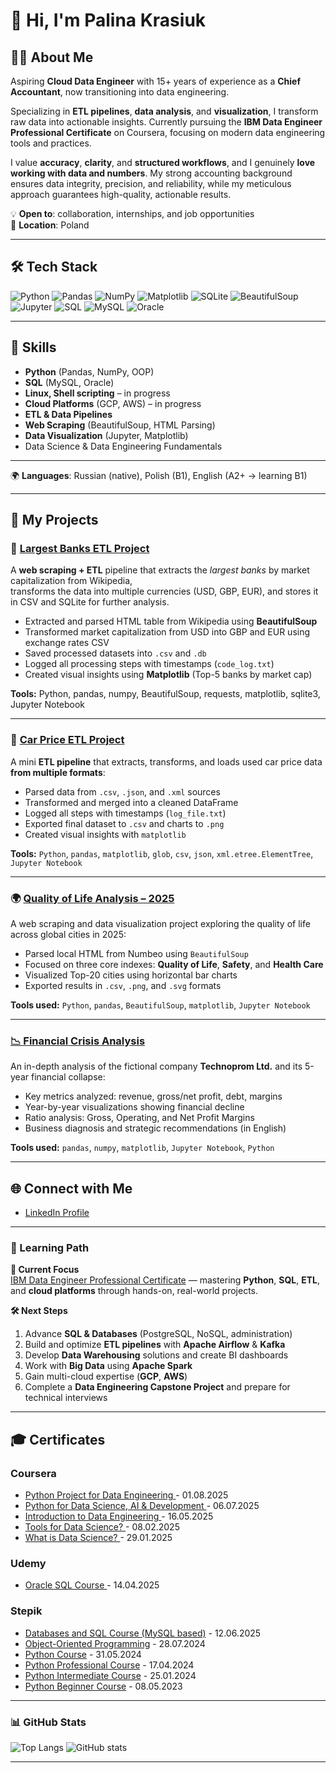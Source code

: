 # 👋 Hi, I'm Palina Krasiuk

## 👩‍💻 About Me

Aspiring **Cloud Data Engineer** with 15+ years of experience as a **Chief Accountant**, now transitioning into data engineering.  

Specializing in **ETL pipelines**, **data analysis**, and **visualization**, I transform raw data into actionable insights. Currently pursuing the **IBM Data Engineer Professional Certificate** on Coursera, focusing on modern data engineering tools and practices.  

I value **accuracy**, **clarity**, and **structured workflows**, and I genuinely **love working with data and numbers**. My strong accounting background ensures data integrity, precision, and reliability, while my meticulous approach guarantees high-quality, actionable results.  

💡 **Open to**: collaboration, internships, and job opportunities  
📍 **Location**: Poland


---

## 🛠 Tech Stack  

![Python](https://img.shields.io/badge/Python-3776AB?style=for-the-badge&logo=python&logoColor=white)
![Pandas](https://img.shields.io/badge/Pandas-150458?style=for-the-badge&logo=pandas&logoColor=white)
![NumPy](https://img.shields.io/badge/NumPy-013243?style=for-the-badge&logo=numpy&logoColor=white)
![Matplotlib](https://img.shields.io/badge/Matplotlib-11557c?style=for-the-badge)
![SQLite](https://img.shields.io/badge/SQLite-003B57?style=for-the-badge&logo=sqlite&logoColor=white)
![BeautifulSoup](https://img.shields.io/badge/BeautifulSoup-4B8BBE?style=for-the-badge&logo=python&logoColor=white)
![Jupyter](https://img.shields.io/badge/Jupyter-F37626?style=for-the-badge&logo=jupyter&logoColor=white)
![SQL](https://img.shields.io/badge/SQL-336791?style=for-the-badge&logo=postgresql&logoColor=white)
![MySQL](https://img.shields.io/badge/MySQL-4479A1?style=for-the-badge&logo=mysql&logoColor=white)
![Oracle](https://img.shields.io/badge/Oracle-F80000?style=for-the-badge&logo=oracle&logoColor=white)

---

## 🧠 Skills  

- **Python** (Pandas, NumPy, OOP)  
- **SQL** (MySQL, Oracle)  
- **Linux, Shell scripting** – in progress  
- **Cloud Platforms** (GCP, AWS) – in progress  
- **ETL & Data Pipelines**  
- **Web Scraping** (BeautifulSoup, HTML Parsing)  
- **Data Visualization** (Jupyter, Matplotlib)  
- Data Science & Data Engineering Fundamentals  

---

🌍 **Languages**: Russian (native), Polish (B1), English (A2+ → learning B1)  

---

## 🚀 My Projects

### 🏦 [Largest Banks ETL Project](https://github.com/CloudDataPalina/Largest-Banks-ETL)

A **web scraping + ETL** pipeline that extracts the *largest banks* by market capitalization from Wikipedia,  
transforms the data into multiple currencies (USD, GBP, EUR), and stores it in CSV and SQLite for further analysis.

- Extracted and parsed HTML table from Wikipedia using **BeautifulSoup**
- Transformed market capitalization from USD into GBP and EUR using exchange rates CSV
- Saved processed datasets into `.csv` and `.db`
- Logged all processing steps with timestamps (`code_log.txt`)
- Created visual insights using **Matplotlib** (Top-5 banks by market cap)

**Tools:** Python, pandas, numpy, BeautifulSoup, requests, matplotlib, sqlite3, Jupyter Notebook

---

### 🚗 [Car Price ETL Project](https://github.com/CloudDataPalina/ETL_Project/)

A mini **ETL pipeline** that extracts, transforms, and loads used car price data **from multiple formats**:

- Parsed data from `.csv`, `.json`, and `.xml` sources  
- Transformed and merged into a cleaned DataFrame  
- Logged all steps with timestamps (`log_file.txt`)  
- Exported final dataset to `.csv` and charts to `.png`  
- Created visual insights with `matplotlib`

**Tools:** `Python`, `pandas`, `matplotlib`, `glob`, `csv`, `json`, `xml.etree.ElementTree`, `Jupyter Notebook`

---

### 🌍 [Quality of Life Analysis – 2025](https://github.com/CloudDataPalina/Quality-of-Life-2025)

A web scraping and data visualization project exploring the quality of life across global cities in 2025:

- Parsed local HTML from Numbeo using `BeautifulSoup`
- Focused on three core indexes: **Quality of Life**, **Safety**, and **Health Care**
- Visualized Top-20 cities using horizontal bar charts
- Exported results in `.csv`, `.png`, and `.svg` formats

**Tools used:** `Python`, `pandas`, `BeautifulSoup`, `matplotlib`, `Jupyter Notebook`

---

### [📉 Financial Crisis Analysis](https://github.com/CloudDataPalina/Financial-Crisis-Analysis)

An in-depth analysis of the fictional company **Technoprom Ltd.** and its 5-year financial collapse:

- Key metrics analyzed: revenue, gross/net profit, debt, margins  
- Year-by-year visualizations showing financial decline  
- Ratio analysis: Gross, Operating, and Net Profit Margins  
- Business diagnosis and strategic recommendations (in English)

**Tools used:** `pandas`, `numpy`, `matplotlib`, `Jupyter Notebook`, `Python`

---

## 🌐 Connect with Me
- [LinkedIn Profile](https://www.linkedin.com/in/palina-krasiuk-954404372/)

---

### 📅 Learning Path

**🎯 Current Focus**  
[IBM Data Engineer Professional Certificate](https://www.coursera.org/professional-certificates/ibm-data-engineer) — mastering **Python**, **SQL**, **ETL**, and **cloud platforms** through hands-on, real-world projects.

**🛠 Next Steps**  
1. Advance **SQL & Databases** (PostgreSQL, NoSQL, administration)  
2. Build and optimize **ETL pipelines** with **Apache Airflow** & **Kafka**  
3. Develop **Data Warehousing** solutions and create BI dashboards  
4. Work with **Big Data** using **Apache Spark**  
5. Gain multi-cloud expertise (**GCP**, **AWS**)  
6. Complete a **Data Engineering Capstone Project** and prepare for technical interviews  

---

## 🎓 Certificates

### Coursera

- [Python Project for Data Engineering ](https://coursera.org/share/7db0e33b2da935334bc601a87de1f2fc) - 01.08.2025
- [Python for Data Science, AI & Development ](https://www.coursera.org/account/accomplishments/verify/RE1QJ5J27Q9M) - 06.07.2025
- [Introduction to Data Engineering ](https://www.coursera.org/account/accomplishments/verify/Q1QM933TRCOI) - 16.05.2025 
- [Tools for Data Science? ](https://www.coursera.org/account/accomplishments/verify/7MXBOZMD8SHE) - 08.02.2025
- [What is Data Science? ](https://www.coursera.org/account/accomplishments/verify/6XFV92CM88JB) - 29.01.2025
  

### Udemy

- [Oracle SQL Course ](https://www.udemy.com/certificate/UC-0980df6f-7645-4129-a572-7a045118e41e/) - 14.04.2025
  

### Stepik

- [Databases and SQL Course (MySQL based)](https://stepik.org/cert/2888336?lang=en) - 12.06.2025
- [Object-Oriented Programming](https://stepik.org/cert/2530129?lang=en) - 28.07.2024 
- [Python Course](https://stepik.org/cert/2486167?lang=en) - 31.05.2024
- [Python Professional Course](https://stepik.org/cert/2432220?lang=en) - 17.04.2024
- [Python Intermediate Course](https://stepik.org/cert/2341634?lang=en) - 25.01.2024   
- [Python Beginner Course](https://stepik.org/cert/2056820?lang=en) - 08.05.2023

---

### 📊 GitHub Stats

![Top Langs](https://github-readme-stats.vercel.app/api/top-langs/?username=CloudDataPalina&layout=compact)
![GitHub stats](https://github-readme-stats.vercel.app/api?username=CloudDataPalina&show_icons=true)

---
  

